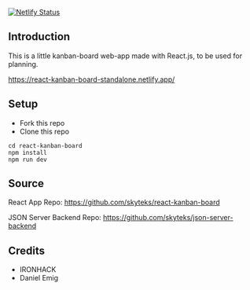 [![Netlify Status](https://api.netlify.com/api/v1/badges/66fc3f54-4f88-4ccb-8ae1-8fa29a57cd9c/deploy-status)](https://app.netlify.com/sites/react-kanban-board-standalone/deploys)
## Introduction

This is a little kanban-board web-app made with React.js,
to be used for planning.

https://react-kanban-board-standalone.netlify.app/

## Setup

- Fork this repo
- Clone this repo

```shell
cd react-kanban-board
npm install
npm run dev
```

## Source

React App Repo:
https://github.com/skyteks/react-kanban-board

JSON Server Backend Repo:
https://github.com/skyteks/json-server-backend


## Credits

- IRONHACK
- Daniel Emig
